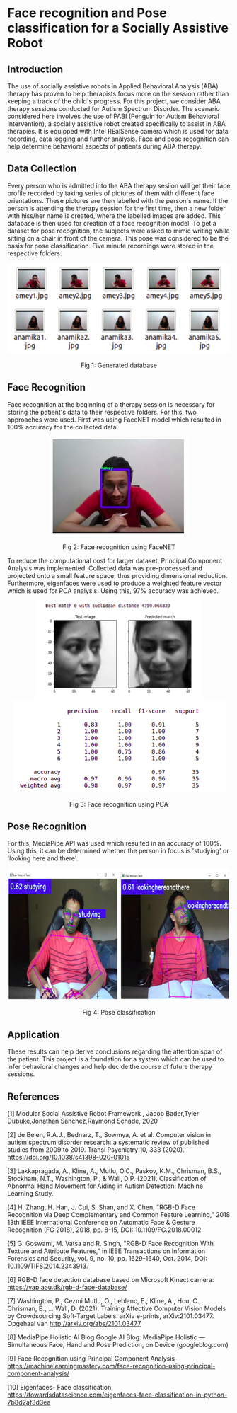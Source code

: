 # Face recognition and Pose classification for a Socially Assistive Robot

## Introduction

The use of socially assistive robots in Applied Behavioral Analysis (ABA) therapy has proven to help therapists focus more on the session rather than keeping a track of the child's progress. For this project, we consider ABA therapy sessions conducted for Autism Spectrum Disorder. The scenario considered here involves the use of PABI (Penguin for Autism Behavioral Intervention), a socially assistive robot created specifically to assist  in ABA therapies. It is equipped with Intel REalSense camera which is used for data recording, data logging and further analysis. Face and pose recognition can help determine behavioral aspects of patients during ABA therapy. 

## Data Collection

Every person who is admitted into the ABA therapy sesiion will get their face profile recorded by taking series of pictures of them with different face orientations. These pictures are then labelled with the person's name. If the person is attending the therapy session for the first time, then a new folder with hiss/her name is created, where the labelled images are added. This database is then used for creation of a face recognition model. To get a dataset for pose recognition, the subjects were asked to mimic writing while sitting on a chair in front of the camera. This pose was considered to be the basis for pose classification. Five minute recordings were stored in the respective folders.

<p align = "center">
<img src = "Images/Database.png"> 
</p>
<p align = "center">
Fig 1: Generated database
</p>

## Face Recognition

Face recognition at the beginning of a therapy session is necessary for storing the patient's data to their respective folders. For this, two approaches were used. First was using FaceNET model which resulted in 100% accuracy for the collected data. 
<p align = "center">
<img src = "Images/FRresult.png" Fig 1> 
</p>
<p align = "center">
Fig 2: Face recognition using FaceNET
</p>

To reduce the computational cost for larger dataset, Principal Component Analysis was implemented. Collected data was pre-processed and projected onto a small feature space, thus providing dimensional reduction. Furthermore, eigenfaces were used to produce a weighted feature vector which is used for PCA analysis. Using this, 97% accuracy was achieved.

<p align = "center">
<img src = "Images/PCAresults2.png" width="375" height="223"><img src = "Images/PCAresults.png">
</p>
<p align = "center">
Fig 3: Face recognition using PCA  
</p>

## Pose Recognition

For this, MediaPipe API was used which resulted in an accuracy of 100%. Using this, it can be determined whether the person in focus is 'studying' or 'looking here and there'.

<p align = "center">
<img src="Images/Poseresults.png" width="800" height="300">
</p>
<p align = "center">
Fig 4: Pose classification 
</p>

## Application

These results can help derive conclusions regarding the attention span of the patient. This project is a foundation for a system which can be used to infer behavioral changes and help decide the course of future therapy sessions.

## References

<a id="1">[1]</a> 
Modular Social Assistive Robot Framework , Jacob Bader,Tyler Dubuke,Jonathan Sanchez,Raymond Schade, 2020 

<a id="1">[2]</a> 
de Belen, R.A.J., Bednarz, T., Sowmya, A. et al. Computer vision in autism spectrum disorder research: a systematic review of published studies from 2009 to 2019. Transl Psychiatry 10, 333 (2020). https://doi.org/10.1038/s41398-020-01015

<a id="1">[3]</a> 
Lakkapragada, A., Kline, A., Mutlu, O.C., Paskov, K.M., Chrisman, B.S., Stockham, N.T., Washington, P., & Wall, D.P. (2021). Classification of Abnormal Hand Movement for Aiding in Autism Detection: Machine Learning Study. 

<a id="1">[4]</a> 
H. Zhang, H. Han, J. Cui, S. Shan, and X. Chen, "RGB-D Face Recognition via Deep Complementary and Common Feature Learning," 2018 13th IEEE International Conference on Automatic Face & Gesture Recognition (FG 2018), 2018, pp. 8-15, DOI: 10.1109/FG.2018.00012.

<a id="1">[5]</a> 
G. Goswami, M. Vatsa and R. Singh, "RGB-D Face Recognition With Texture and Attribute Features," in IEEE Transactions on Information Forensics and Security, vol. 9, no. 10, pp. 1629-1640, Oct. 2014, DOI: 10.1109/TIFS.2014.2343913.

<a id="1">[6]</a> 
RGB-D face detection database based on Microsoft Kinect camera: https://vap.aau.dk/rgb-d-face-database/

<a id="1">[7]</a> 
Washington, P., Cezmi Mutlu, O., Leblanc, E., Kline, A., Hou, C., Chrisman, B., … Wall, D. (2021). Training Affective Computer Vision Models by Crowdsourcing Soft-Target Labels. arXiv e-prints, arXiv:2101.03477. Opgehaal van http://arxiv.org/abs/2101.03477

<a id="1">[8]</a> 
MediaPipe Holistic AI Blog Google AI Blog: MediaPipe Holistic — Simultaneous Face, Hand and Pose Prediction, on Device (googleblog.com)

<a id="1">[9]</a> 
Face Recognition using Principal Component Analysis- https://machinelearningmastery.com/face-recognition-using-principal-component-analysis/

<a id="1">[10]</a> 
Eigenfaces- Face classification https://towardsdatascience.com/eigenfaces-face-classification-in-python-7b8d2af3d3ea


